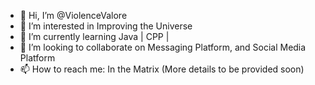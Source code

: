 - 👋 Hi, I’m @ViolenceValore
- 👀 I’m interested in Improving the Universe
- 🌱 I’m currently learning Java | CPP |
- 💞️ I’m looking to collaborate on Messaging Platform, and Social Media Platform
- 📫 How to reach me: In the Matrix (More details to be provided soon)

<!---
ViolenceValore/ViolenceValore is a ✨ special ✨ repository because its `README.md` (this file) appears on your GitHub profile.
You can click the Preview link to take a look at your changes.
--->

